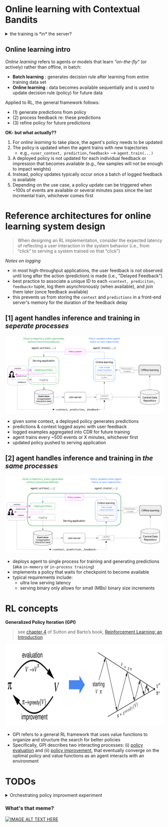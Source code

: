 # Online learning with Contextual Bandits

<details>
  <summary>the training is *in* the server?</summary>
    
<img src='imgs/zoolander_meme.png' width='600' >
    
</details>

## Online learning intro

*Online learning* refers to agents or models that learn *"on-the-fly"* (or actively) rather than offline, in batch: 

* **Batch learning**  : generates decision rule after learning from entire training data set
* **Online learning** : data becomes available sequentially and is used to update decision rule (policy) for future data


Applied to RL, the general framework follows: 

* (1) generate predictions from policy
* (2) process feedback re: these predictions
* (3) refine policy for future predictions


**OK- but what actually??**

1. For *online learning* to take place, the agent's policy needs to be updated 
2. The policy is updated when the agent trains with new trajectories
   * e.g., `<user_context, prediction,feedback>` --> `agent.train(...)`
3. A deployed policy is not updated for each individual feedback or impression that becomes available (e.g., few samples will not be enough to impact weights)
4. Instead, policy updates typically occur once a batch of logged feedback is available
5. Depending on the use case, a policy update can be triggered when ~100s of events are available or several minutes pass since the last incrmental train, whichever comes first


# Reference architectures for online learning system design

> When designing an RL implementation, consider the expected latency of reflecting a user interaction in the system behavior (i.e., from “click” to serving a system trained on that “click”)

*Notes on logging*
* in most high-throughput applications, the user feedback is not observed until long after the action (prediction) is made (i.e., "Delayed Feedback")
* best practice to associate a unique ID to each `<context, prediciton, feedback>` tuple, log them asynchronously (when available), and join them later (once feedback available)
* this prevents us from storing the `context` and `predictions` in a front-end server's memory for the duration of the feedback delay


## [1] agent handles inference and training in *seperate processes*

<img src='imgs/baseline_train_RA_simple.png' width='800' >

* given some context, a deployed policy generates predictions
* predictions & context logged async with user feedback
* logged examples aggregated into CDR for future training
* agent trains every ~500 events or X minutes, whichever first 
* updated policy pushed to serving application



## [2] agent handles inference and training in *the same processes*

<img src='imgs/in_process_simple_RA.png' width='800' >

* deploys agent to single process for training and generating predictions (aka `in-memory` or `in-process training`)
* implements a policy that waits for checkpoint to become available
* typical requirements include:
  * ultra low serving latency
  * serving binary only allows for small (MBs) binary size increments


# RL concepts
  
**Generalized Policy Iteration (GPI)**

  > see [chapter 4](http://www.incompleteideas.net/book/ebook/node40.html) of Sutton and Barto’s book, [Reinforcement Learning: an Introduction](http://www.incompleteideas.net/book/ebook/the-book.html)

<p align="center">
    <img src='imgs/gpi.png' width='855' height='262' />
</p>

* GPI refers to a general RL framework that uses value functions to organize and structure the search for better policies
* Specifically, GPI describes two interacting processes: (i) [policy evaluation](http://www.incompleteideas.net/book/ebook/node41.html) and (ii) [policy improvement](http://www.incompleteideas.net/book/ebook/node42.html), that eventually converge on the optimal policy and value functions as an agent interacts with an environment


# TODOs

<details>
  <summary>Orchestrating policy improvment experiment</summary>

> (WIP) simulating policy improvement from online learning

<p align="center">
    <img src='imgs/gpi_pipeline_v3.png' width='1200' />
</p>
    
</details>


### What's that meme? 

[![IMAGE ALT TEXT HERE](https://img.youtube.com/vi/L_o_O7v1ews/0.jpg)](https://www.youtube.com/watch?v=L_o_O7v1ews)